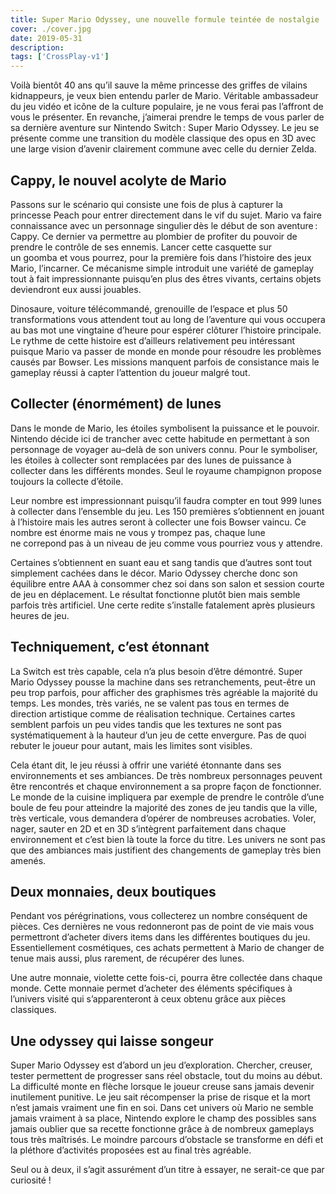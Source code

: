 ```yaml
---
title: Super Mario Odyssey, une nouvelle formule teintée de nostalgie
cover: ./cover.jpg
date: 2019-05-31
description: 
tags: ['CrossPlay-v1']
---
```

Voilà bientôt 40 ans qu’il sauve la même princesse des griffes de vilains kidnappeurs, je veux bien entendu parler de Mario. Véritable ambassadeur du jeu vidéo et icône de la culture populaire, je ne vous ferai pas l’affront de vous le présenter. En revanche, j’aimerai prendre le temps de vous parler de sa dernière aventure sur Nintendo Switch : Super Mario Odyssey. Le jeu se présente comme une transition du modèle classique des opus en 3D avec une large vision d’avenir clairement commune avec celle du dernier Zelda.

## Cappy, le nouvel acolyte de Mario
Passons sur le scénario qui consiste une fois de plus à capturer la princesse Peach pour entrer directement dans le vif du sujet. Mario va faire connaissance avec un personnage singulier dès le début de son aventure : Cappy. Ce dernier va permettre au plombier de profiter du pouvoir de prendre le contrôle de ses ennemis. Lancer cette casquette sur un goomba et vous pourrez, pour la première fois dans l’histoire des jeux Mario, l’incarner. Ce mécanisme simple introduit une variété de gameplay tout à fait impressionnante puisqu’en plus des êtres vivants, certains objets deviendront eux aussi jouables.

Dinosaure, voiture télécommandé, grenouille de l’espace et plus 50 transformations vous attendent tout au long de l’aventure qui vous occupera au bas mot une vingtaine d’heure pour espérer clôturer l’histoire principale. Le rythme de cette histoire est d’ailleurs relativement peu intéressant puisque Mario va passer de monde en monde pour résoudre les problèmes causés par Bowser. Les missions manquent parfois de consistance mais le gameplay réussi à capter l’attention du joueur malgré tout.

## Collecter (énormément) de lunes 
Dans le monde de Mario, les étoiles symbolisent la puissance et le pouvoir. Nintendo décide ici de trancher avec cette habitude en permettant à son personnage de voyager au–delà de son univers connu. Pour le symboliser, les étoiles à collecter sont remplacées par des lunes de puissance à collecter dans les différents mondes. Seul le royaume champignon propose toujours la collecte d’étoile. 

Leur nombre est impressionnant puisqu’il faudra compter en tout 999 lunes à collecter dans l’ensemble du jeu. Les 150 premières s’obtiennent en jouant à l’histoire mais les autres seront à collecter une fois Bowser vaincu. Ce nombre est énorme mais ne vous y trompez pas, chaque lune ne correpond pas à un niveau de jeu comme vous pourriez vous y attendre. 

Certaines s’obtiennent en suant eau et sang tandis que d’autres sont tout simplement cachées dans le décor. Mario Odyssey cherche donc son équilibre entre AAA à consommer chez soi dans son salon et session courte de jeu en déplacement. Le résultat fonctionne plutôt bien mais semble parfois très artificiel. Une certe redite s’installe fatalement après plusieurs heures de jeu. 

## Techniquement, c’est étonnant 
La Switch est très capable, cela n’a plus besoin d’être démontré. Super Mario Odyssey pousse la machine dans ses retranchements, peut-être un peu trop parfois, pour afficher des graphismes très agréable la majorité du temps. Les mondes, très variés, ne se valent pas tous en termes de direction artistique comme de réalisation technique. Certaines cartes semblent parfois un peu vides tandis que les textures ne sont pas systématiquement à la hauteur d’un jeu de cette envergure. Pas de quoi rebuter le joueur pour autant, mais les limites sont visibles. 

Cela étant dit, le jeu réussi à offrir une variété étonnante dans ses environnements et ses ambiances. De très nombreux personnages peuvent être rencontrés et chaque environnement a sa propre façon de fonctionner. Le monde de la cuisine impliquera par exemple de prendre le contrôle d’une boule de feu pour atteindre la majorité des zones de jeu tandis que la ville, très verticale, vous demandera d’opérer de nombreuses acrobaties. Voler, nager, sauter en 2D et en 3D s’intègrent parfaitement dans chaque environnement et c’est bien là toute la force du titre. Les univers ne sont pas que des ambiances mais justifient des changements de gameplay très bien amenés. 

## Deux monnaies, deux boutiques 
Pendant vos pérégrinations, vous collecterez un nombre conséquent de pièces. Ces dernières ne vous redonneront pas de point de vie mais vous permettront d’acheter divers items dans les différentes boutiques du jeu. Essentiellement cosmétiques, ces achats permettent à Mario de changer de tenue mais aussi, plus rarement, de récupérer des lunes. 

Une autre monnaie, violette cette fois-ci, pourra être collectée dans chaque monde. Cette monnaie permet d’acheter des éléments spécifiques à l’univers visité qui s’apparenteront à ceux obtenu grâce aux pièces classiques. 

## Une odyssey qui laisse songeur 
Super Mario Odyssey est d’abord un jeu d’exploration. Chercher, creuser, tester permettent de progresser sans réel obstacle, tout du moins au début. La difficulté monte en flèche lorsque le joueur creuse sans jamais devenir inutilement punitive. Le jeu sait récompenser la prise de risque et la mort n’est jamais vraiment une fin en soi. Dans cet univers où Mario ne semble jamais vraiment à sa place, Nintendo explore le champ des possibles sans jamais oublier que sa recette fonctionne grâce à de nombreux gameplays tous très maîtrisés. Le moindre parcours d’obstacle se transforme en défi et la pléthore d’activités proposées est au final très agréable. 

Seul ou à deux, il s’agit assurément d’un titre à essayer, ne serait-ce que par curiosité ! 

